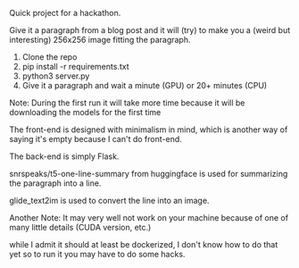 Quick project for a hackathon. 

Give it a paragraph from a blog post and it will (try) to make you a (weird but interesting) 256x256 image fitting the paragraph. 


1. Clone the repo
2. pip install -r requirements.txt
3. python3 server.py
4. Give it a paragraph and wait a minute (GPU) or 20+ minutes (CPU) 

Note: During the first run it will take more time because it will be downloading the models for the first time


The front-end is designed with minimalism in mind, which is another way of saying it's empty because I can't do front-end.

The back-end is simply Flask.

snrspeaks/t5-one-line-summary from huggingface is used for summarizing the paragraph into a line. 

glide_text2im is used to convert the line into an image.

Another Note: It may very well not work on your machine because of one of many little details (CUDA version, etc.)

while I admit it should at least be dockerized, I don't know how to do that yet so to run it you may have to do some hacks.

